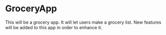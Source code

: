 # GroceryApp
This will be a grocery app. It will let users make a grocery list. New features will be added to this app in order to enhance it. 

